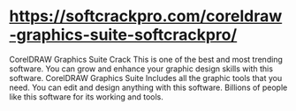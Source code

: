 # https://softcrackpro.com/coreldraw-graphics-suite-softcrackpro/
CorelDRAW Graphics Suite Crack  This is one of the best and most trending software. You can grow and enhance your graphic design skills with this software. CorelDRAW Graphics Suite Includes all the graphic tools that you need. You can edit and design anything with this software. Billions of people like this software for its working and tools. 
